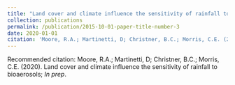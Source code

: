 ```yaml
---
title: "Land cover and climate influence the sensitivity of rainfall to bioaerosols"
collection: publications
permalink: /publication/2015-10-01-paper-title-number-3
date: 2020-01-01
citation: 'Moore, R.A.; Martinetti, D; Christner, B.C.; Morris, C.E. (2020). Land cover and climate influence the sensitivity of rainfall to bioaerosols; <i>In prep</i>.'
---
```


Recommended citation: Moore, R.A.; Martinetti, D; Christner, B.C.; Morris, C.E. (2020). Land cover and climate influence the sensitivity of rainfall to bioaerosols; <i>In prep</i>.

